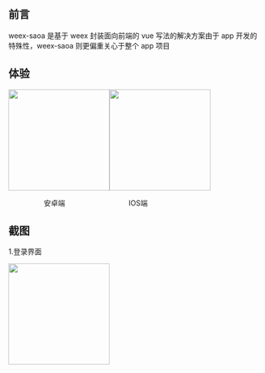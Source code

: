 ## 前言

weex-saoa 是基于 weex 封装面向前端的 vue 写法的解决方案由于 app 开发的特殊性，weex-saoa 则更偏重关心于整个 app 项目

## 体验
<img src="https://raw.githubusercontent.com/qq476743842/image/master/download/android.png" width=200/><img src="https://raw.githubusercontent.com/qq476743842/image/master/download/ios.png" width=200/>

  　　　　　安卓端　　　　　　　　　IOS端
## 截图

1.登录界面

<img src="https://github.com/qq476743842/image/blob/master/app/login.png?raw=true" width=200/>
